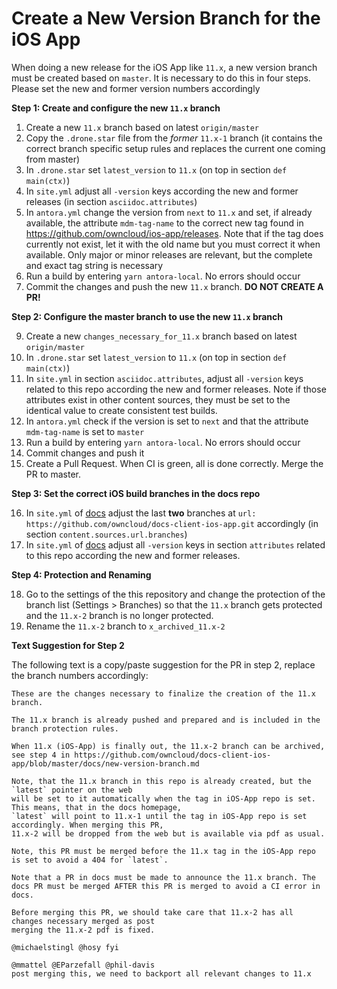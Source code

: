 # Create a New Version Branch for the iOS App

When doing a new release for the iOS App like `11.x`, a new version branch must be created based on `master`. It is necessary to do this in four steps. Please set the new and former version numbers accordingly

**Step 1: Create and configure the new `11.x` branch**

1.  Create a new `11.x` branch based on latest `origin/master`
2.  Copy the `.drone.star` file from the _former_ `11.x-1` branch
    (it contains the correct branch specific setup rules and replaces the current one coming from master)
3.  In `.drone.star` set `latest_version` to `11.x` (on top in section `def main(ctx)`)
4.  In `site.yml` adjust all `-version` keys according the new and former releases
    (in section `asciidoc.attributes`)
5.  In `antora.yml` change the version from `next` to `11.x` and set, if already available, the attribute `mdm-tag-name` to the correct new tag found in https://github.com/owncloud/ios-app/releases. Note that if the tag does currently not exist, let it with the old name but you must correct it when available. Only major or minor releases are relevant, but the complete and exact tag string is necessary
6.  Run a build by entering `yarn antora-local`. No errors should occur
7.  Commit the changes and push the new `11.x` branch. **DO NOT CREATE A PR!**

**Step 2: Configure the master branch to use the new `11.x` branch**

9.  Create a new `changes_necessary_for_11.x` branch based on latest `origin/master`
10.  In `.drone.star` set `latest_version` to `11.x` (on top in section `def main(ctx)`)
11. In `site.yml` in section `asciidoc.attributes`, adjust all `-version` keys related to this repo according the new and former releases. Note if those attributes exist in other content sources, they must be set to the identical value to create consistent test builds.
12. In `antora.yml` check if the version is set to `next` and that the attribute `mdm-tag-name` is set to `master`
13. Run a build by entering `yarn antora-local`. No errors should occur
14. Commit changes and push it
15. Create a Pull Request. When CI is green, all is done correctly. Merge the PR to master.

**Step 3: Set the correct iOS build branches in the docs repo**

16. In `site.yml` of [docs](https://github.com/owncloud/docs/blob/master/site.yml) adjust the last **two** branches at `url: https://github.com/owncloud/docs-client-ios-app.git` accordingly
    (in section `content.sources.url.branches`)
17. In `site.yml` of [docs](https://github.com/owncloud/docs/blob/master/site.yml) adjust all `-version` keys in section `attributes` related to this repo according the new and former releases.

**Step 4: Protection and Renaming**

18. Go to the settings of the this repository and change the protection of the branch list (Settings > Branches) so that the `11.x` branch gets protected and the `11.x-2` branch is no longer protected.
19. Rename the `11.x-2` branch to `x_archived_11.x-2`

**Text Suggestion for Step 2**

The following text is a copy/paste suggestion for the PR in step 2, replace the branch numbers accordingly:
```
These are the changes necessary to finalize the creation of the 11.x branch.

The 11.x branch is already pushed and prepared and is included in the branch protection rules.

When 11.x (iOS-App) is finally out, the 11.x-2 branch can be archived,
see step 4 in https://github.com/owncloud/docs-client-ios-app/blob/master/docs/new-version-branch.md

Note, that the 11.x branch in this repo is already created, but the `latest` pointer on the web
will be set to it automatically when the tag in iOS-App repo is set. This means, that in the docs homepage,
`latest` will point to 11.x-1 until the tag in iOS-App repo is set accordingly. When merging this PR,
11.x-2 will be dropped from the web but is available via pdf as usual.

Note, this PR must be merged before the 11.x tag in the iOS-App repo is set to avoid a 404 for `latest`.

Note that a PR in docs must be made to announce the 11.x branch. The docs PR must be merged AFTER this PR is merged to avoid a CI error in docs.

Before merging this PR, we should take care that 11.x-2 has all changes necessary merged as post
merging the 11.x-2 pdf is fixed.

@michaelstingl @hosy fyi

@mmattel @EParzefall @phil-davis
post merging this, we need to backport all relevant changes to 11.x
```
